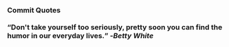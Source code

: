 ### Commit Quotes <br> <br> <q>Don't take yourself too seriously, pretty soon you can find the humor in our everyday lives.</q> -<em>Betty White</em>
